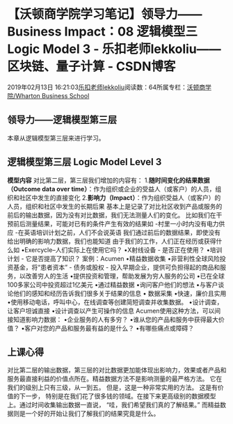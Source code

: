 
# 【沃顿商学院学习笔记】领导力——Business Impact：08 逻辑模型三 Logic Model 3 - 乐扣老师lekkoliu——区块链、量子计算 - CSDN博客

2019年02月13日 16:21:03[乐扣老师lekkoliu](https://me.csdn.net/lsttoy)阅读数：64所属专栏：[沃顿商学院/Wharton Business School](https://blog.csdn.net/column/details/33347.html)



## 领导力——逻辑模型第三层
本章从逻辑模型第三层来进行学习。
## 逻辑模型第三层 Logic Model Level 3
**模型内容**
对比第二层，第三层我们增加的内容有：
1.**随时间变化的结果数据（Outcome data over time）**：作为组织或企业的受益人（或客户）的人员，组织和社区中发生的直接变化
2.**影响力（Impact）**：作为组织受益人（或客户）的人员，组织和社区中发生的长期后果
基本上是记录了对比社区收到产品或服务的前后的输出数据，因为没有对比数据，我们无法测量人们的变化。
比如我们在干预前后测量结果，可能对已有的条件产生有效的结果如
-村里一小时内没有电力供应
-在英语培训计划之前，人们不会说英语
我们通过前后的数据结果，即使没有给出明确的影响力数据，我们也能知道
由于我们的工作，人们正在经历或获得什么如
•Exercycle–人们实际上在使用它吗？
•X射线设备 - 是否正在使用？
•培训计划 - 它是否提高了知识？
案例：Acumen
•精益数据收集
•非营利性全球风险投资基金，将“患者资本” - 债务或股权 - 投入早期企业，提供可负担得起的商品和服务，以改善穷人的生活
•提供投资和管理，帮助发展为穷人服务的公司
•已在全球100多家公司中投资超过1亿美元
•通过精益数据
•询问客户他们的想法
•与客户谈论他们的感知和经历告诉我们很多关于结果的信息
• 数据采集
•快速，廉价且实用
•使用移动电话，呼叫中心，在线调查等创建简短调查并收集数据。
•设计调查，让客户坦诚直接
•设计调查以产生可操作的信息
Acumen使用这种方法，可以间接知道影响力数据：
•企业服务的人有多穷？
•谁从您的产品和服务中获得最大价值？
•客户对您的产品和服务最有益的是什么？
•有哪些痛点或障碍？
## 上课心得
对比第二层的输出数据，第三层的对比数据更加能体现出影响力，效果或者产品和服务最直接利益的价值点所在。精益数据方法不是影响测量的最严格方法。 它在我们的级别上只有三级，从一到五。 但是，这是一种非常实用的方法。 这是有价值的下一步， 特别是在我们花了很多钱的领域。在接下来更高级别的数据模型上。通过时间收集输出数据一直说， “哇，我们希望我们真的了解结果。” 而精益数据则是一个好的开始让我们了解我们的结果究竟是什么。

